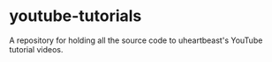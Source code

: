 # youtube-tutorials
A repository for holding all the source code to uheartbeast's YouTube tutorial videos.
